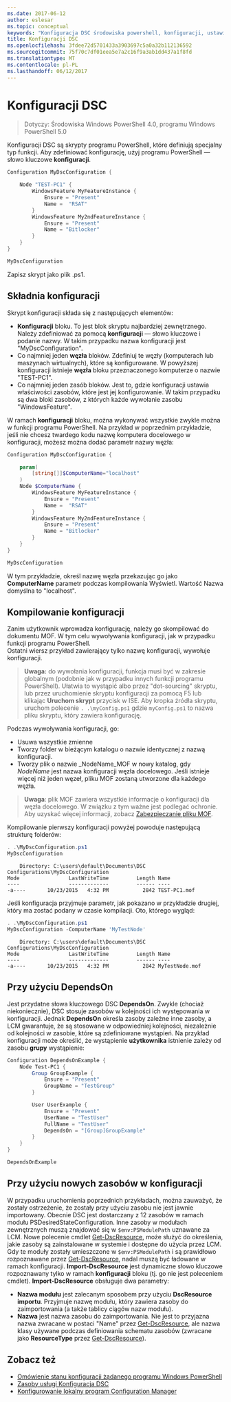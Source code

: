 ```yaml
---
ms.date: 2017-06-12
author: eslesar
ms.topic: conceptual
keywords: "Konfiguracja DSC środowiska powershell, konfiguracji, ustawienia"
title: Konfiguracji DSC
ms.openlocfilehash: 3fdee72d5701433a3903697c5a0a32b112136592
ms.sourcegitcommit: 75f70c7df01eea5e7a2c16f9a3ab1dd437a1f8fd
ms.translationtype: MT
ms.contentlocale: pl-PL
ms.lasthandoff: 06/12/2017
---
```

# <a name="dsc-configurations"></a>Konfiguracji DSC

>Dotyczy: Środowiska Windows PowerShell 4.0, programu Windows PowerShell 5.0

Konfiguracji DSC są skrypty programu PowerShell, które definiują specjalny typ funkcji. Aby zdefiniować konfigurację, użyj programu PowerShell — słowo kluczowe **konfiguracji**.

```powershell
Configuration MyDscConfiguration {

    Node "TEST-PC1" {
        WindowsFeature MyFeatureInstance {
            Ensure = "Present"
            Name =  "RSAT"
        }
        WindowsFeature My2ndFeatureInstance {
            Ensure = "Present"
            Name = "Bitlocker"
        }
    }
} 

MyDscConfiguration 
```

Zapisz skrypt jako plik .ps1.

## <a name="configuration-syntax"></a>Składnia konfiguracji

Skrypt konfiguracji składa się z następujących elementów:

- **Konfiguracji** bloku. To jest blok skryptu najbardziej zewnętrznego. Należy zdefiniować za pomocą **konfiguracji** — słowo kluczowe i podanie nazwy. W takim przypadku nazwa konfiguracji jest "MyDscConfiguration".
- Co najmniej jeden **węzła** bloków. Zdefiniuj te węzły (komputerach lub maszynach wirtualnych), które są konfigurowane. W powyższej konfiguracji istnieje **węzła** bloku przeznaczonego komputerze o nazwie "TEST-PC1".
- Co najmniej jeden zasób bloków. Jest to, gdzie konfiguracji ustawia właściwości zasobów, które jest jej konfigurowanie. W takim przypadku są dwa bloki zasobów, z których każde wywołanie zasobu "WindowsFeature".

W ramach **konfiguracji** bloku, można wykonywać wszystkie zwykle można w funkcji programu PowerShell. Na przykład w poprzednim przykładzie, jeśli nie chcesz twardego kodu nazwę komputera docelowego w konfiguracji, możesz można dodać parametr nazwy węzła:

```powershell
Configuration MyDscConfiguration {

    param(
        [string[]]$ComputerName="localhost"
    )
    Node $ComputerName {
        WindowsFeature MyFeatureInstance {
            Ensure = "Present"
            Name =  "RSAT"
        }
        WindowsFeature My2ndFeatureInstance {
            Ensure = "Present"
            Name = "Bitlocker"
        }
    }
}

MyDscConfiguration 
```

W tym przykładzie, określ nazwę węzła przekazując go jako **ComputerName** parametr podczas kompilowania Wyświetl. Wartość Nazwa domyślna to "localhost".

## <a name="compiling-the-configuration"></a>Kompilowanie konfiguracji

Zanim użytkownik wprowadza konfigurację, należy go skompilować do dokumentu MOF. W tym celu wywoływania konfiguracji, jak w przypadku funkcji programu PowerShell.  
Ostatni wiersz przykład zawierający tylko nazwę konfiguracji, wywołuje konfiguracji.

>**Uwaga:** do wywołania konfiguracji, funkcja musi być w zakresie globalnym (podobnie jak w przypadku innych funkcji programu PowerShell). 
>Ułatwia to wystąpić albo przez "dot-sourcing" skryptu, lub przez uruchomienie skryptu konfiguracji za pomocą F5 lub klikając **Uruchom skrypt** przycisk w ISE. 
>Aby kropka źródła skryptu, uruchom polecenie `. .\myConfig.ps1` gdzie `myConfig.ps1` to nazwa pliku skryptu, który zawiera konfigurację.

Podczas wywoływania konfiguracji, go:

- Usuwa wszystkie zmienne 
- Tworzy folder w bieżącym katalogu o nazwie identycznej z nazwą konfiguracji.
- Tworzy plik o nazwie _NodeName_MOF w nowy katalog, gdy _NodeName_ jest nazwa konfiguracji węzła docelowego. 
    Jeśli istnieje więcej niż jeden węzeł, pliku MOF zostaną utworzone dla każdego węzła.

>**Uwaga**: plik MOF zawiera wszystkie informacje o konfiguracji dla węzła docelowego. W związku z tym ważne jest podlegać ochronie. 
>Aby uzyskać więcej informacji, zobacz [Zabezpieczanie pliku MOF](secureMOF.md).

Kompilowanie pierwszy konfiguracji powyżej powoduje następującą strukturę folderów:

```powershell
. .\MyDscConfiguration.ps1
MyDscConfiguration
```

```
    Directory: C:\users\default\Documents\DSC Configurations\MyDscConfiguration
Mode                LastWriteTime         Length Name                                                                                              
----                -------------         ------ ----                                                                                         
-a----       10/23/2015   4:32 PM           2842 TEST-PC1.mof
```  

Jeśli konfiguracja przyjmuje parametr, jak pokazano w przykładzie drugiej, który ma zostać podany w czasie kompilacji. Oto, którego wygląd:

```powershell
. .\MyDscConfiguration.ps1
MyDscConfiguration -ComputerName 'MyTestNode'
```

```
    Directory: C:\users\default\Documents\DSC Configurations\MyDscConfiguration
Mode                LastWriteTime         Length Name                                                                                              
----                -------------         ------ ----                                                                                         
-a----       10/23/2015   4:32 PM           2842 MyTestNode.mof
```      

## <a name="using-dependson"></a>Przy użyciu DependsOn

Jest przydatne słowa kluczowego DSC **DependsOn**. Zwykle (chociaż niekoniecznie), DSC stosuje zasobów w kolejności ich występowania w konfiguracji. Jednak **DependsOn** określa zasoby zależne inne zasoby, a LCM gwarantuje, że są stosowane w odpowiedniej kolejności, niezależnie od kolejności w zasobie, które są zdefiniowane wystąpień. Na przykład konfiguracji może określić, że wystąpienie **użytkownika** istnienie zależy od zasobu **grupy** wystąpienie:

```powershell
Configuration DependsOnExample {
    Node Test-PC1 {
        Group GroupExample {
            Ensure = "Present"
            GroupName = "TestGroup"
        }

        User UserExample {
            Ensure = "Present"
            UserName = "TestUser"
            FullName = "TestUser"
            DependsOn = "[Group]GroupExample"
        }
    }
}

DependsOnExample
```

## <a name="using-new-resources-in-your-configuration"></a>Przy użyciu nowych zasobów w konfiguracji

W przypadku uruchomienia poprzednich przykładach, można zauważyć, że zostały ostrzeżenie, że zostały przy użyciu zasobu nie jest jawnie importowany.
Obecnie DSC jest dostarczany z 12 zasobów w ramach modułu PSDesiredStateConfiguration. Inne zasoby w modułach zewnętrznych muszą znajdować się w `$env:PSModulePath` uznawane za LCM. Nowe polecenie cmdlet [Get-DscResource](https://technet.microsoft.com/en-us/library/dn521625.aspx), może służyć do określenia, jakie zasoby są zainstalowane w systemie i dostępne do użycia przez LCM. Gdy te moduły zostały umieszczone w `$env:PSModulePath` i są prawidłowo rozpoznawane przez [Get-DscResource](https://technet.microsoft.com/en-us/library/dn521625.aspx), nadal muszą być ładowane w ramach konfiguracji. 
**Import-DscResource** jest dynamiczne słowo kluczowe rozpoznawany tylko w ramach **konfiguracji** bloku (tj. go nie jest poleceniem cmdlet). 
**Import-DscResource** obsługuje dwa parametry:
- **Nazwa modułu** jest zalecanym sposobem przy użyciu **DscResource importu**. Przyjmuje nazwę modułu, który zawiera zasoby do zaimportowania (a także tablicy ciągów nazw modułu). 
- **Nazwa** jest nazwa zasobu do zaimportowania. Nie jest to przyjazna nazwa zwracane w postaci "Name" przez [Get-DscResource](https://technet.microsoft.com/en-us/library/dn521625.aspx), ale nazwa klasy używane podczas definiowania schematu zasobów (zwracane jako **ResourceType** przez [Get-DscResource](https://technet.microsoft.com/en-us/library/dn521625.aspx)). 

## <a name="see-also"></a>Zobacz też
* [Omówienie stanu konfiguracji żądanego programu Windows PowerShell](overview.md)
* [Zasoby usługi Konfiguracja DSC](resources.md)
* [Konfigurowanie lokalny program Configuration Manager](metaConfig.md)

